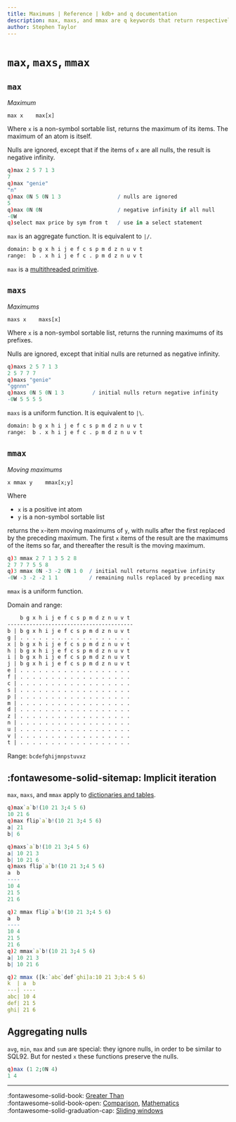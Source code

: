 ```yaml
---
title: Maximums | Reference | kdb+ and q documentation
description: max, maxs, and mmax are q keywords that return respectively the largest item from a list or dictionary, the cumulative maximums, and the moving maximums.
author: Stephen Taylor
---
```

# `max`, `maxs`, `mmax`





## `max`

_Maximum_

```syntax
max x    max[x]
```

Where `x` is a non-symbol sortable list, returns the maximum of its items.
The maximum of an atom is itself. 

Nulls are ignored, except that if the items of `x` are all nulls, the result is negative infinity.

```q
q)max 2 5 7 1 3
7
q)max "genie"
"n"
q)max 0N 5 0N 1 3                  / nulls are ignored
5
q)max 0N 0N                        / negative infinity if all null
-0W
q)select max price by sym from t   / use in a select statement
```

`max` is an aggregate function. It is equivalent to `|/`.

```txt
domain: b g x h i j e f c s p m d z n u v t
range:  b . x h i j e f c . p m d z n u v t
```

`max` is a [multithreaded primitive](../kb/mt-primitives.md).


## `maxs`

_Maximums_

```syntax
maxs x    maxs[x]
```

Where `x` is a non-symbol sortable list, returns the running maximums of its prefixes. 

Nulls are ignored, except that initial nulls are returned as negative infinity.

```q
q)maxs 2 5 7 1 3
2 5 7 7 7
q)maxs "genie"
"ggnnn"
q)maxs 0N 5 0N 1 3         / initial nulls return negative infinity
-0W 5 5 5 5
```

`maxs` is a uniform function. It is equivalent to `|\`.

```txt
domain: b g x h i j e f c s p m d z n u v t
range:  b . x h i j e f c . p m d z n u v t
```


## `mmax`

_Moving maximums_

```syntax
x mmax y    mmax[x;y]
```

Where

-   `x` is a positive int atom
-   `y` is a non-symbol sortable list

returns the `x`-item moving maximums of `y`, with nulls after the first replaced by the preceding maximum. The first `x` items of the result are the maximums of the items so far, and thereafter the result is the moving maximum.

```q
q)3 mmax 2 7 1 3 5 2 8
2 7 7 7 5 5 8
q)3 mmax 0N -3 -2 0N 1 0  / initial null returns negative infinity
-0W -3 -2 -2 1 1          / remaining nulls replaced by preceding max
```

`mmax` is a uniform function.

Domain and range:
```txt
    b g x h i j e f c s p m d z n u v t
----------------------------------------
b | b g x h i j e f c s p m d z n u v t
g | . . . . . . . . . . . . . . . . . .
x | b g x h i j e f c s p m d z n u v t
h | b g x h i j e f c s p m d z n u v t
i | b g x h i j e f c s p m d z n u v t
j | b g x h i j e f c s p m d z n u v t
e | . . . . . . . . . . . . . . . . . .
f | . . . . . . . . . . . . . . . . . .
c | . . . . . . . . . . . . . . . . . .
s | . . . . . . . . . . . . . . . . . .
p | . . . . . . . . . . . . . . . . . .
m | . . . . . . . . . . . . . . . . . .
d | . . . . . . . . . . . . . . . . . .
z | . . . . . . . . . . . . . . . . . .
n | . . . . . . . . . . . . . . . . . .
u | . . . . . . . . . . . . . . . . . .
v | . . . . . . . . . . . . . . . . . .
t | . . . . . . . . . . . . . . . . . .
```

Range: `bcdefghijmnpstuvxz`


## :fontawesome-solid-sitemap: Implicit iteration

`max`, `maxs`, and `mmax` apply to [dictionaries and tables](../basics/math.md#dictionaries-and-tables).

```q
q)max`a`b!(10 21 3;4 5 6)
10 21 6
q)max flip`a`b!(10 21 3;4 5 6)
a| 21
b| 6

q)maxs`a`b!(10 21 3;4 5 6)
a| 10 21 3
b| 10 21 6
q)maxs flip`a`b!(10 21 3;4 5 6)
a  b
----
10 4
21 5
21 6

q)2 mmax flip`a`b!(10 21 3;4 5 6)
a  b
----
10 4
21 5
21 6
q)2 mmax`a`b!(10 21 3;4 5 6)
a| 10 21 3
b| 10 21 6

q)2 mmax ([k:`abc`def`ghi]a:10 21 3;b:4 5 6)
k  | a  b
---| ----
abc| 10 4
def| 21 5
ghi| 21 6
```


## Aggregating nulls

`avg`, `min`, `max` and `sum` are special: they ignore nulls, in order to be similar to SQL92.
But for nested `x` these functions preserve the nulls.

```q
q)max (1 2;0N 4)
1 4
```


----
:fontawesome-solid-book:
[Greater Than](greater-than.md)
<br>
:fontawesome-solid-book-open:
[Comparison](../basics/comparison.md),
[Mathematics](../basics/math.md)
<br>
:fontawesome-solid-graduation-cap:
[Sliding windows](../kb/programming-idioms.md#how-do-i-apply-a-function-to-a-sequence-sliding-window)

